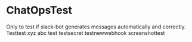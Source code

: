 # ChatOpsTest
Only to test if slack-bot generates messages automatically and correctly.
Testtest
xyz
abc
test
testsecret
testnewwebhook
screenshottest
